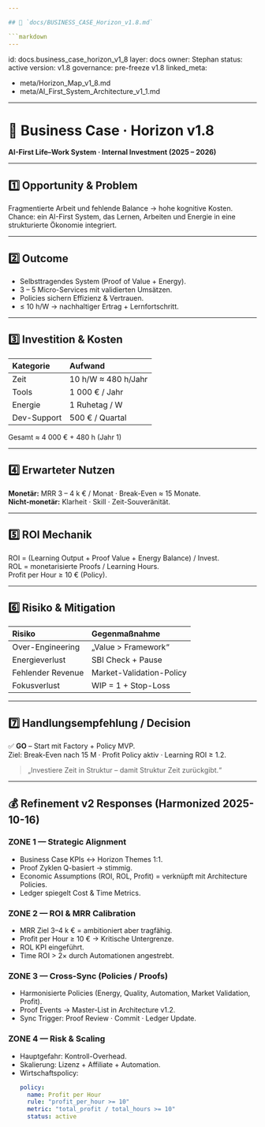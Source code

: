 ```yaml
---

## 💼 `docs/BUSINESS_CASE_Horizon_v1.8.md`

```markdown
---
```

id: docs.business_case_horizon_v1_8
layer: docs
owner: Stephan
status: active
version: v1.8
governance: pre-freeze v1.8
linked_meta:
  - meta/Horizon_Map_v1_8.md
  - meta/AI_First_System_Architecture_v1_1.md
---

# 💼 Business Case · Horizon v1.8  
**AI-First Life–Work System · Internal Investment (2025 – 2026)**

---

## 1️⃣ Opportunity & Problem
Fragmentierte Arbeit und fehlende Balance → hohe kognitive Kosten.  
Chance: ein AI-First System, das Lernen, Arbeiten und Energie in eine strukturierte Ökonomie integriert.

---

## 2️⃣ Outcome
- Selbsttragendes System (Proof of Value + Energy).  
- 3 – 5 Micro-Services mit validierten Umsätzen.  
- Policies sichern Effizienz & Vertrauen.  
- ≤ 10 h/W → nachhaltiger Ertrag + Lernfortschritt.

---

## 3️⃣ Investition & Kosten

| Kategorie | Aufwand |
|:--|:--|
| Zeit | 10 h/W ≈ 480 h/Jahr |
| Tools | 1 000 € / Jahr |
| Energie | 1 Ruhetag / W |
| Dev-Support | 500 € / Quartal |

Gesamt ≈ 4 000 € + 480 h (Jahr 1)

---

## 4️⃣ Erwarteter Nutzen

**Monetär:** MRR 3 – 4 k € / Monat · Break-Even ≈ 15 Monate.  
**Nicht-monetär:** Klarheit · Skill · Zeit-Souveränität.

---

## 5️⃣ ROI Mechanik
ROI = (Learning Output + Proof Value + Energy Balance) / Invest.  
ROL = monetarisierte Proofs / Learning Hours.  
Profit per Hour ≥ 10 € (Policy).

---

## 6️⃣ Risiko & Mitigation

| Risiko | Gegenmaßnahme |
|:--|:--|
| Over-Engineering | „Value > Framework“ |
| Energieverlust | SBI Check + Pause |
| Fehlender Revenue | Market-Validation-Policy |
| Fokusverlust | WIP = 1 + Stop-Loss |

---

## 7️⃣ Handlungsempfehlung / Decision
✅ **GO** – Start mit Factory + Policy MVP.  
Ziel: Break-Even nach 15 M · Profit Policy aktiv · Learning ROI ≥ 1.2.  
> „Investiere Zeit in Struktur – damit Struktur Zeit zurückgibt.“

---

## 💰 Refinement v2 Responses (Harmonized 2025-10-16)

### ZONE 1 — Strategic Alignment
- Business Case KPIs ↔ Horizon Themes 1:1.  
- Proof Zyklen Q-basiert → stimmig.  
- Economic Assumptions (ROI, ROL, Profit) = verknüpft mit Architecture Policies.  
- Ledger spiegelt Cost & Time Metrics.

### ZONE 2 — ROI & MRR Calibration
- MRR Ziel 3–4 k € = ambitioniert aber tragfähig.  
- Profit per Hour ≥ 10 € → Kritische Untergrenze.  
- ROL KPI eingeführt.  
- Time ROI > 2× durch Automationen angestrebt.

### ZONE 3 — Cross-Sync (Policies / Proofs)
- Harmonisierte Policies (Energy, Quality, Automation, Market Validation, Profit).  
- Proof Events → Master-List in Architecture v1.2.  
- Sync Trigger: Proof Review · Commit · Ledger Update.

### ZONE 4 — Risk & Scaling
- Hauptgefahr: Kontroll-Overhead.  
- Skalierung: Lizenz + Affiliate + Automation.  
- Wirtschaftspolicy:  
  ```yaml
  policy:
    name: Profit per Hour
    rule: "profit_per_hour >= 10"
    metric: "total_profit / total_hours >= 10"
    status: active
